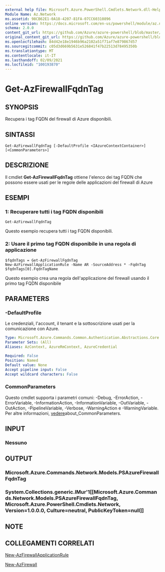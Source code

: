 ```yaml
---
external help file: Microsoft.Azure.PowerShell.Cmdlets.Network.dll-Help.xml
Module Name: Az.Network
ms.assetid: 98CB62E1-0A18-4207-81FA-07CC60310896
online version: https://docs.microsoft.com/en-us/powershell/module/az.network/get-azfirewallfqdntag
schema: 2.0.0
content_git_url: https://github.com/Azure/azure-powershell/blob/master/src/Network/Network/help/Get-AzFirewallFqdnTag.md
original_content_git_url: https://github.com/Azure/azure-powershell/blob/master/src/Network/Network/help/Get-AzFirewallFqdnTag.md
ms.openlocfilehash: 84d42e18e1946b96a2102a51f71af7e879867d57
ms.sourcegitcommit: c05d3d669b5631e526841f47b22513d78495350b
ms.translationtype: MT
ms.contentlocale: it-IT
ms.lasthandoff: 02/09/2021
ms.locfileid: "100193870"
---
```

# Get-AzFirewallFqdnTag

## SYNOPSIS
Recupera i tag FQDN del firewall di Azure disponibili.

## SINTASSI

```
Get-AzFirewallFqdnTag [-DefaultProfile <IAzureContextContainer>] [<CommonParameters>]
```

## DESCRIZIONE
Il cmdlet **Get-AzFirewallFqdnTag** ottiene l'elenco dei tag FQDN che possono essere usati per le regole delle applicazioni del firewall di Azure

## ESEMPI

### 1: Recuperare tutti i tag FQDN disponibili
```
Get-AzFirewallFqdnTag
```

Questo esempio recupera tutti i tag FQDN disponibili.

### 2: Usare il primo tag FQDN disponibile in una regola di applicazione
```
$fqdnTags = Get-AzFirewallFqdnTag
New-AzFirewallApplicationRule -Name AR -SourceAddress * -FqdnTag $fqdnTags[0].FqdnTagName
```

Questo esempio crea una regola dell'applicazione del firewall usando il primo tag FQDN disponibile

## PARAMETERS

### -DefaultProfile
Le credenziali, l'account, il tenant e la sottoscrizione usati per la comunicazione con Azure.

```yaml
Type: Microsoft.Azure.Commands.Common.Authentication.Abstractions.Core.IAzureContextContainer
Parameter Sets: (All)
Aliases: AzContext, AzureRmContext, AzureCredential

Required: False
Position: Named
Default value: None
Accept pipeline input: False
Accept wildcard characters: False
```

### CommonParameters
Questo cmdlet supporta i parametri comuni: -Debug, -ErrorAction, -ErrorVariable, -InformationAction, -InformationVariable, -OutVariable, -OutAction, -PipelineVariable, -Verbose, -WarningAction e -WarningVariable. Per altre informazioni, [vedere](http://go.microsoft.com/fwlink/?LinkID=113216)about_CommonParameters.

## INPUT

### Nessuno

## OUTPUT

### Microsoft.Azure.Commands.Network.Models.PSAzureFirewallFqdnTag

### System.Collections.generic.IMur'1[[Microsoft.Azure.Commands.Network.Models.PSAzureFirewallFqdnTag, Microsoft.Azure.PowerShell.Cmdlets.Network, Version=1.0.0.0, Culture=neutral, PublicKeyToken=null]]

## NOTE

## COLLEGAMENTI CORRELATI

[New-AzFirewallApplicationRule](./New-AzFirewallApplicationRule.md)

[New-AzFirewall](./New-AzFirewall.md)
